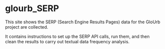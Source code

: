 # glourb_SERP


This site shows the SERP (Search Engine Results Pages) data for the GloUrb project are collected. 

It contains instructions to set up the SERP API calls, run them, and then clean the results to carry out textual data frequency analysis.
